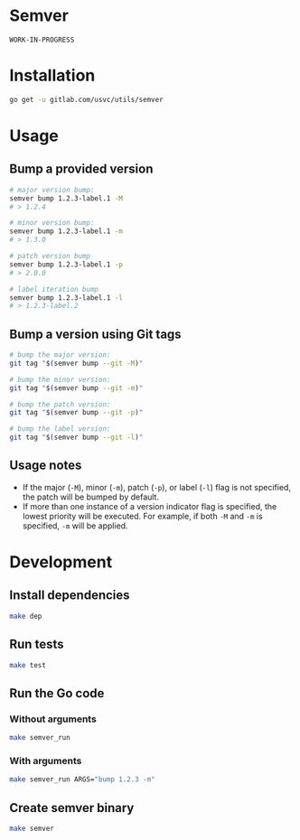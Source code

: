# Semver

`WORK-IN-PROGRESS`

# Installation

```sh
go get -u gitlab.com/usvc/utils/semver
```

# Usage

## Bump a provided version

```sh
# major version bump:
semver bump 1.2.3-label.1 -M
# > 1.2.4

# minor version bump:
semver bump 1.2.3-label.1 -m
# > 1.3.0

# patch version bump
semver bump 1.2.3-label.1 -p
# > 2.0.0

# label iteration bump
semver bump 1.2.3-label.1 -l
# > 1.2.3-label.2
```

## Bump a version using Git tags

```sh
# bump the major version:
git tag "$(semver bump --git -M)"

# bump the minor version:
git tag "$(semver bump --git -m)"

# bump the patch version:
git tag "$(semver bump --git -p)"

# bump the label version:
git tag "$(semver bump --git -l)"
```

## Usage notes

- If the major (`-M`), minor (`-m`), patch (`-p`), or label (`-l`) flag is not specified, the patch will be bumped by default.
- If more than one instance of a version indicator flag is specified, the lowest priority will be executed. For example, if both `-M` and `-m` is specified, `-m` will be applied.

# Development

## Install dependencies

```sh
make dep
```

## Run tests

```sh
make test
```

## Run the Go code

### Without arguments

```sh
make semver_run
```

### With arguments

```sh
make semver_run ARGS="bump 1.2.3 -m"
```

## Create semver binary

```sh
make semver
```
